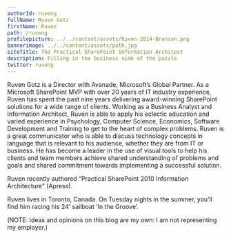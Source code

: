 ```yaml
---
authorId: ruveng
fullName: Ruven Gotz
firstName: Ruven
path: /ruveng
profilepicture: ../../content/assets/Ruven-2014-Branson.png
bannerimage: ../../content/assets/path.jpg
siteTitle: The Practical SharePoint Information Architect
description: Filling in the business side of the puzzle
twitter: ruveng
---
```


Ruven Gotz is a Director with Avanade, Microsoft’s Global Partner. As a Microsoft SharePoint MVP with over 20 years of IT industry experience, Ruven has spent the past nine years delivering award-winning SharePoint solutions for a wide range of clients. Working as a Business Analyst and Information Architect, Ruven is able to apply his eclectic education and varied experience in Psychology, Computer Science, Economics, Software Development and Training to get to the heart of complex problems. Ruven is a great communicator who is able to discuss technology concepts in language that is relevant to his audience, whether they are from IT or business. He has become a leader in the use of visual tools to help his clients and team members achieve shared understanding of problems and goals and shared commitment towards implementing a successful solution.

Ruven recently authored “Practical SharePoint 2010 Information Architecture” (Apress).

Ruven lives in Toronto, Canada. On Tuesday nights in the summer, you’ll find him racing his 24’ sailboat ‘In the Groove’.

(NOTE: Ideas and opinions on this blog are my own: I am not representing my employer.)
